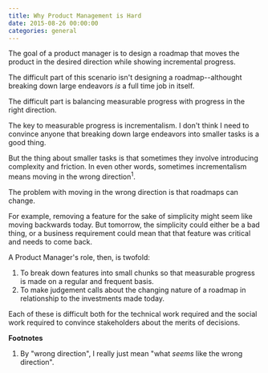 ```yaml
---
title: Why Product Management is Hard
date: 2015-08-26 00:00:00
categories: general
---
```


The goal of a product manager is to design a roadmap
that moves the product in the desired direction
while showing incremental progress.

The difficult part of this scenario isn't designing
a roadmap--althought breaking down large endeavors
_is_ a full time job in itself.

The difficult part is balancing measurable progress
with progress in the right direction.

The key to measurable progress is incrementalism.
I don't think I need to convince anyone that breaking
down large endeavors into smaller tasks is a good thing.

But the thing about smaller tasks is that sometimes they involve
introducing complexity and friction. In even other words, sometimes
incrementalism means moving in the wrong direction<sup>1</sup>.

The problem with moving in the wrong direction is that
roadmaps can change.

For example, removing a feature for the sake of simplicity might
seem like moving backwards today. But tomorrow, the simplicity
could either be a bad thing, or a business requirement could mean
that that feature was critical and needs to come back.

A Product Manager's role, then, is twofold:

1. To break down features into small chunks so that measurable
   progress is made on a regular and frequent basis.
1. To make judgement calls about the changing nature of a roadmap
   in relationship to the investments made today.

Each of these is difficult both for the technical work required
and the social work required to convince stakeholders about the merits
of decisions.

**Footnotes**

1. By "wrong direction", I really just mean "what _seems_ like the
   wrong direction".
